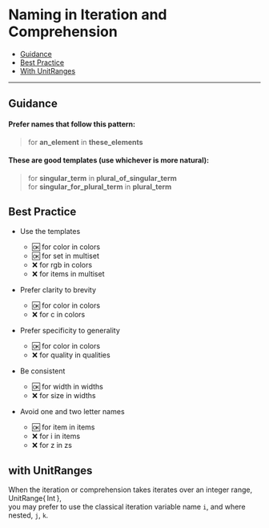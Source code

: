 # Naming in Iteration and Comprehension

- [Guidance](https://github.com/JuliaPraxis/Naming/blob/master/guides/Iteration.md#guidance)
- [Best Practice](https://github.com/JuliaPraxis/Naming/blob/master/guides/Iteration.md#best-practice)
- [With UnitRanges](https://github.com/JuliaPraxis/Naming/blob/master/guides/Iteration.md#with-unitranges)

-------

## Guidance

#### Prefer names that follow this pattern:   

> for **an_element** in **these_elements**

#### These are good templates (use whichever is more natural):

> for **singular_term** in **plural_of_singular_term**  
> for **singular_for_plural_term** in **plural_term**
  

## Best Practice
  
- Use the templates
  - :ok: for color in colors
  - :ok: for set in multiset
  - :x:  for rgb in colors
  - :x:  for items in multiset

- Prefer clarity to brevity  
  - :ok: for color in colors
  - :x:  for c in colors
  
- Prefer specificity to generality  
  - :ok: for color in colors
  - :x:  for quality in qualities

- Be consistent
  - :ok: for width in widths
  - :x:  for size in widths
  
- Avoid one and two letter names
  - :ok: for item in items
  - :x:  for i in items
  - :x:  for z in zs
  
## with UnitRanges

When the iteration or comprehension takes iterates over an integer range, UnitRange{&thinsp;Int&thinsp;},   
you may prefer to use the classical iteration variable name `i`, and where nested, `j`, `k`.

